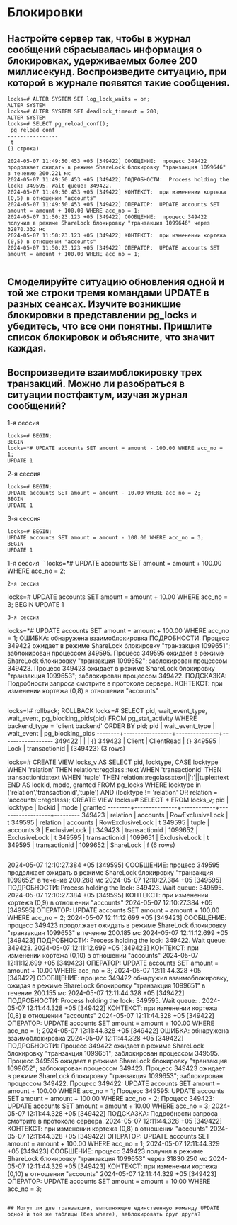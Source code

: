 # Блокировки

## Настройте сервер так, чтобы в журнал сообщений сбрасывалась информация о блокировках, удерживаемых более 200 миллисекунд. Воспроизведите ситуацию, при которой в журнале появятся такие сообщения.
```
locks=# ALTER SYSTEM SET log_lock_waits = on;
ALTER SYSTEM
locks=# ALTER SYSTEM SET deadlock_timeout = 200;
ALTER SYSTEM
locks=# SELECT pg_reload_conf();
 pg_reload_conf 
----------------
 t
(1 строка)

```

```
2024-05-07 11:49:50.453 +05 [349422] СООБЩЕНИЕ:  процесс 349422 продолжает ожидать в режиме ShareLock блокировку "транзакция 1099646" в течение 200.221 мс
2024-05-07 11:49:50.453 +05 [349422] ПОДРОБНОСТИ:  Process holding the lock: 349595. Wait queue: 349422.
2024-05-07 11:49:50.453 +05 [349422] КОНТЕКСТ:  при изменении кортежа (0,5) в отношении "accounts"
2024-05-07 11:49:50.453 +05 [349422] ОПЕРАТОР:  UPDATE accounts SET amount = amount + 100.00 WHERE acc_no = 1;
2024-05-07 11:50:23.123 +05 [349422] СООБЩЕНИЕ:  процесс 349422 получил в режиме ShareLock блокировку "транзакция 1099646" через 32870.332 мс
2024-05-07 11:50:23.123 +05 [349422] КОНТЕКСТ:  при изменении кортежа (0,5) в отношении "accounts"
2024-05-07 11:50:23.123 +05 [349422] ОПЕРАТОР:  UPDATE accounts SET amount = amount + 100.00 WHERE acc_no = 1;


```

## Смоделируйте ситуацию обновления одной и той же строки тремя командами UPDATE в разных сеансах. Изучите возникшие блокировки в представлении pg_locks и убедитесь, что все они понятны. Пришлите список блокировок и объясните, что значит каждая.



## Воспроизведите взаимоблокировку трех транзакций. Можно ли разобраться в ситуации постфактум, изучая журнал сообщений?

1-я сессия
```
locks=# BEGIN;
BEGIN
locks=*# UPDATE accounts SET amount = amount - 100.00 WHERE acc_no = 1;
UPDATE 1

```
2-я сессия
```
locks=# BEGIN;
UPDATE accounts SET amount = amount - 10.00 WHERE acc_no = 2;
BEGIN
UPDATE 1

```
3-я сессия
```
locks=# BEGIN;
UPDATE accounts SET amount = amount - 100.00 WHERE acc_no = 3;
BEGIN
UPDATE 1

```
1-я сессия
``
locks=*# UPDATE accounts SET amount = amount + 100.00 WHERE acc_no = 2;

```
2-я сессия
```
locks=# UPDATE accounts SET amount = amount + 10.00 WHERE acc_no = 3;
BEGIN
UPDATE 1

```
3-я сессия
```
locks=*# UPDATE accounts SET amount = amount + 100.00 WHERE acc_no = 1;
ОШИБКА:  обнаружена взаимоблокировка
ПОДРОБНОСТИ:  Процесс 349422 ожидает в режиме ShareLock блокировку "транзакция 1099651"; заблокирован процессом 349595.
Процесс 349595 ожидает в режиме ShareLock блокировку "транзакция 1099652"; заблокирован процессом 349423.
Процесс 349423 ожидает в режиме ShareLock блокировку "транзакция 1099653"; заблокирован процессом 349422.
ПОДСКАЗКА:  Подробности запроса смотрите в протоколе сервера.
КОНТЕКСТ:  при изменении кортежа (0,8) в отношении "accounts"

```

```
locks=!# rollback;
ROLLBACK
locks=# SELECT pid, wait_event_type, wait_event, pg_blocking_pids(pid)
FROM pg_stat_activity
WHERE backend_type = 'client backend' ORDER BY pid;
  pid   | wait_event_type |  wait_event   | pg_blocking_pids 
--------+-----------------+---------------+------------------
 349422 |                 |               | {}
 349423 | Client          | ClientRead    | {}
 349595 | Lock            | transactionid | {349423}
(3 rows)

locks=# CREATE VIEW locks_v AS
SELECT pid,
       locktype,
       CASE locktype
         WHEN 'relation' THEN relation::regclass::text
         WHEN 'transactionid' THEN transactionid::text
         WHEN 'tuple' THEN relation::regclass::text||':'||tuple::text
       END AS lockid,
       mode,
       granted
FROM pg_locks
WHERE locktype in ('relation','transactionid','tuple')
AND (locktype != 'relation' OR relation = 'accounts'::regclass);
CREATE VIEW
locks=# SELECT * FROM locks_v;
  pid   |   locktype    |   lockid   |       mode       | granted 
--------+---------------+------------+------------------+---------
 349423 | relation      | accounts   | RowExclusiveLock | t
 349595 | relation      | accounts   | RowExclusiveLock | t
 349595 | tuple         | accounts:9 | ExclusiveLock    | t
 349423 | transactionid | 1099652    | ExclusiveLock    | t
 349595 | transactionid | 1099651    | ExclusiveLock    | t
 349595 | transactionid | 1099652    | ShareLock        | f
(6 rows)

```

```
2024-05-07 12:10:27.384 +05 [349595] СООБЩЕНИЕ:  процесс 349595 продолжает ожидать в режиме ShareLock блокировку "транзакция 1099652" в течение 200.288 мс
2024-05-07 12:10:27.384 +05 [349595] ПОДРОБНОСТИ:  Process holding the lock: 349423. Wait queue: 349595.
2024-05-07 12:10:27.384 +05 [349595] КОНТЕКСТ:  при изменении кортежа (0,9) в отношении "accounts"
2024-05-07 12:10:27.384 +05 [349595] ОПЕРАТОР:  UPDATE accounts SET amount = amount + 100.00 WHERE acc_no = 2;
2024-05-07 12:11:12.699 +05 [349423] СООБЩЕНИЕ:  процесс 349423 продолжает ожидать в режиме ShareLock блокировку "транзакция 1099653" в течение 200.185 мс
2024-05-07 12:11:12.699 +05 [349423] ПОДРОБНОСТИ:  Process holding the lock: 349422. Wait queue: 349423.
2024-05-07 12:11:12.699 +05 [349423] КОНТЕКСТ:  при изменении кортежа (0,10) в отношении "accounts"
2024-05-07 12:11:12.699 +05 [349423] ОПЕРАТОР:  UPDATE accounts SET amount = amount + 10.00 WHERE acc_no = 3;
2024-05-07 12:11:44.328 +05 [349422] СООБЩЕНИЕ:  процесс 349422 обнаружил взаимоблокировку, ожидая в режиме ShareLock блокировку "транзакция 1099651" в течение 200.155 мс
2024-05-07 12:11:44.328 +05 [349422] ПОДРОБНОСТИ:  Process holding the lock: 349595. Wait queue: .
2024-05-07 12:11:44.328 +05 [349422] КОНТЕКСТ:  при изменении кортежа (0,8) в отношении "accounts"
2024-05-07 12:11:44.328 +05 [349422] ОПЕРАТОР:  UPDATE accounts SET amount = amount + 100.00 WHERE acc_no = 1;
2024-05-07 12:11:44.328 +05 [349422] ОШИБКА:  обнаружена взаимоблокировка
2024-05-07 12:11:44.328 +05 [349422] ПОДРОБНОСТИ:  Процесс 349422 ожидает в режиме ShareLock блокировку "транзакция 1099651"; заблокирован процессом 349595.
        Процесс 349595 ожидает в режиме ShareLock блокировку "транзакция 1099652"; заблокирован процессом 349423.
        Процесс 349423 ожидает в режиме ShareLock блокировку "транзакция 1099653"; заблокирован процессом 349422.
        Процесс 349422: UPDATE accounts SET amount = amount + 100.00 WHERE acc_no = 1;
        Процесс 349595: UPDATE accounts SET amount = amount + 100.00 WHERE acc_no = 2;
        Процесс 349423: UPDATE accounts SET amount = amount + 10.00 WHERE acc_no = 3;
2024-05-07 12:11:44.328 +05 [349422] ПОДСКАЗКА:  Подробности запроса смотрите в протоколе сервера.
2024-05-07 12:11:44.328 +05 [349422] КОНТЕКСТ:  при изменении кортежа (0,8) в отношении "accounts"
2024-05-07 12:11:44.328 +05 [349422] ОПЕРАТОР:  UPDATE accounts SET amount = amount + 100.00 WHERE acc_no = 1;
2024-05-07 12:11:44.329 +05 [349423] СООБЩЕНИЕ:  процесс 349423 получил в режиме ShareLock блокировку "транзакция 1099653" через 31830.250 мс
2024-05-07 12:11:44.329 +05 [349423] КОНТЕКСТ:  при изменении кортежа (0,10) в отношении "accounts"
2024-05-07 12:11:44.329 +05 [349423] ОПЕРАТОР:  UPDATE accounts SET amount = amount + 10.00 WHERE acc_no = 3;

```

## Могут ли две транзакции, выполняющие единственную команду UPDATE одной и той же таблицы (без where), заблокировать друг друга?
